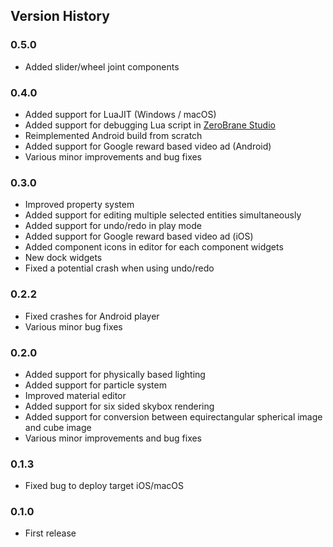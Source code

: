 Version History
---------------

### 0.5.0
- Added slider/wheel joint components

### 0.4.0
- Added support for LuaJIT (Windows / macOS)
- Added support for debugging Lua script in [ZeroBrane Studio](https://studio.zerobrane.com/)
- Reimplemented Android build from scratch
- Added support for Google reward based video ad (Android)
- Various minor improvements and bug fixes

### 0.3.0
- Improved property system
- Added support for editing multiple selected entities simultaneously
- Added support for undo/redo in play mode
- Added support for Google reward based video ad (iOS)
- Added component icons in editor for each component widgets
- New dock widgets
- Fixed a potential crash when using undo/redo

### 0.2.2
- Fixed crashes for Android player
- Various minor bug fixes

### 0.2.0
- Added support for physically based lighting
- Added support for particle system
- Improved material editor
- Added support for six sided skybox rendering
- Added support for conversion between equirectangular spherical image and cube image
- Various minor improvements and bug fixes

### 0.1.3
- Fixed bug to deploy target iOS/macOS

### 0.1.0
- First release